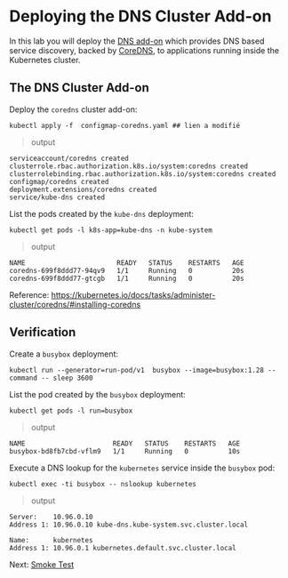 # Deploying the DNS Cluster Add-on

In this lab you will deploy the [DNS add-on](https://kubernetes.io/docs/concepts/services-networking/dns-pod-service/) which provides DNS based service discovery, backed by [CoreDNS](https://coredns.io/), to applications running inside the Kubernetes cluster.

## The DNS Cluster Add-on

Deploy the `coredns` cluster add-on:

```
kubectl apply -f  configmap-coredns.yaml ## lien a modifié 

```

> output

```
serviceaccount/coredns created
clusterrole.rbac.authorization.k8s.io/system:coredns created
clusterrolebinding.rbac.authorization.k8s.io/system:coredns created
configmap/coredns created
deployment.extensions/coredns created
service/kube-dns created
```

List the pods created by the `kube-dns` deployment:

```
kubectl get pods -l k8s-app=kube-dns -n kube-system
```

> output

```
NAME                       READY   STATUS    RESTARTS   AGE
coredns-699f8ddd77-94qv9   1/1     Running   0          20s
coredns-699f8ddd77-gtcgb   1/1     Running   0          20s
```

Reference: https://kubernetes.io/docs/tasks/administer-cluster/coredns/#installing-coredns

## Verification

Create a `busybox` deployment:

```
kubectl run --generator=run-pod/v1  busybox --image=busybox:1.28 --command -- sleep 3600
```

List the pod created by the `busybox` deployment:

```
kubectl get pods -l run=busybox
```

> output

```
NAME                      READY   STATUS    RESTARTS   AGE
busybox-bd8fb7cbd-vflm9   1/1     Running   0          10s
```

Execute a DNS lookup for the `kubernetes` service inside the `busybox` pod:

```
kubectl exec -ti busybox -- nslookup kubernetes
```

> output

```
Server:    10.96.0.10
Address 1: 10.96.0.10 kube-dns.kube-system.svc.cluster.local

Name:      kubernetes
Address 1: 10.96.0.1 kubernetes.default.svc.cluster.local
```

Next: [Smoke Test](15-smoke-test.md)
